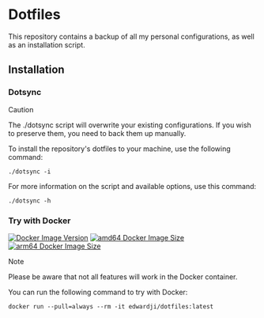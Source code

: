 # Dotfiles

This repository contains a backup of all my personal configurations, as well as
an installation script.

## Installation

### Dotsync

> [!CAUTION]
> The ./dotsync script will overwrite your existing configurations. If you wish
> to preserve them, you need to back them up manually.

To install the repository's dotfiles to your machine, use the following command:
```
./dotsync -i
```

For more information on the script and available options, use this command:
```
./dotsync -h
```

### Try with Docker

[![Docker Image Version](https://img.shields.io/docker/v/edwardji/dotfiles?style=flat-square&logo=docker)][dockerhub]
[![amd64 Docker Image Size](https://img.shields.io/docker/image-size/edwardji/dotfiles?arch=amd64&style=flat-square&logo=amd)][dockerhub]
[![arm64 Docker Image Size](https://img.shields.io/docker/image-size/edwardji/dotfiles?arch=arm64&style=flat-square&logo=arm)][dockerhub]

> [!NOTE]
> Please be aware that not all features will work in the Docker container.

You can run the following command to try with Docker:
```
docker run --pull=always --rm -it edwardji/dotfiles:latest
```

[dockerhub]: https://hub.docker.com/r/edwardji/dotfiles
